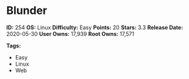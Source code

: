 # Blunder

**ID:** 254
**OS:** Linux
**Difficulty:** Easy
**Points:** 20
**Stars:** 3.3
**Release Date:** 2020-05-30
**User Owns:** 17,939
**Root Owns:** 17,571

**Tags:**
- Easy
- Linux
- Web

